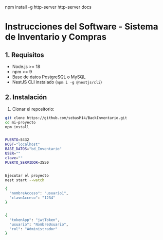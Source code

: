 npm install -g http-server
http-server docs



# Instrucciones del Software - Sistema de Inventario y Compras

## 1. Requisitos
- Node.js >= 18
- npm >= 9
- Base de datos PostgreSQL o MySQL
- NestJS CLI instalado (`npm i -g @nestjs/cli`)

## 2. Instalación
1. Clonar el repositorio:
```bash
git clone https://github.com/sebasM14/BackInventario.git
cd mi-proyecto
npm install


PUERTO=5432
HOST="localhost"
BASE_DATOS="bd_Inventario"
USER=""
clave=""
PUERTO_SERVIDOR=3550


Ejecutar el proyecto
nest start --watch

{
  "nombreAcceso": "usuario1",
  "claveAcceso": "1234"
}


{
  "tokenApp": "jwtToken",
  "usuario": "NombreUsuario",
  "rol": "Administrador"
}
